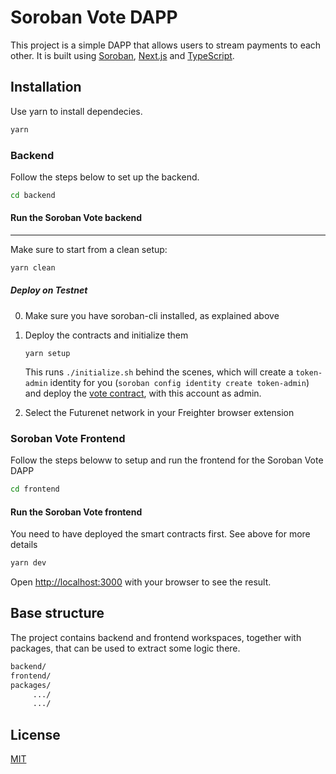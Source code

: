 # Soroban Vote DAPP

This project is a simple DAPP that allows users to stream payments to each other. It is built using [Soroban](https://soroban.stellar.org/), [Next.js](https://nextjs.org/) and [TypeScript](https://www.typescriptlang.org/).

## Installation

Use yarn to install dependecies.

```bash
yarn
```

### Backend
Follow the steps below to set up the backend. 

```bash
cd backend
```

#### Run the Soroban Vote backend
-----------

Make sure to start from a clean setup:
```bash
yarn clean
```

##### Deploy on Testnet

0. Make sure you have soroban-cli installed, as explained above

1. Deploy the contracts and initialize them

       yarn setup

   This runs `./initialize.sh` behind the scenes, which will create a `token-admin` identity for you (`soroban config identity create token-admin`) and deploy the [vote contract](./contracts/vote), with this account as admin.

2. Select the Futurenet network in your Freighter browser extension

### Soroban Vote Frontend
Follow the steps beloww to setup and run the frontend for the Soroban Vote DAPP
```bash
cd frontend
```

#### Run the Soroban Vote frontend
You need to have deployed the smart contracts first. See above for more details
```bash
yarn dev
```

Open [http://localhost:3000](http://localhost:3000) with your browser to see the result.

## Base structure
The project contains backend and frontend workspaces, together with packages, that can be used to extract some logic there.
```bash
backend/
frontend/
packages/
     .../
     .../
```

## License
[MIT](https://choosealicense.com/licenses/mit/)